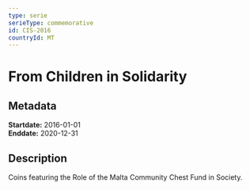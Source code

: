 ```yaml
---
type: serie
serieType: commemorative
id: CIS-2016
countryId: MT
---
```


# From Children in Solidarity

## Metadata

**Startdate:** 2016-01-01\
**Enddate:** 2020-12-31

## Description

Coins featuring the Role of the Malta Community Chest Fund in Society.